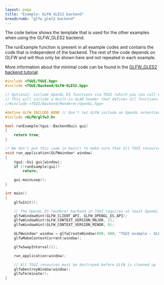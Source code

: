 ```yaml
---
layout: page
title: "Example: GLFW_GLES2 backend"
breadcrumb: "glfw_gles2 backend"
---
```


The code below shows the template that is used for the other examples when using the GLFW\_GLES2 backend.

The runExample function is present in all example codes and contains the code that is independent of the backend. The rest of the code depends on GLFW and will thus only be shown here and not repeated in each example.

More information about the minimal code can be found in the [GLFW_GLES2 backend tutorial](/tutorials/0.10/backend-glfw-gles2/).

``` c++
#include <TGUI/TGUI.hpp>
#include <TGUI/Backend/GLFW-GLES2.hpp>

// Optional: include OpenGL ES functions via TGUI (which you can call AFTER creating the Gui object)
// This will include a built-in GLAD header that defines all functions that exist in GLES 3.2 (and OpenGL 4.6)
//#include <TGUI/Backend/Renderer/OpenGL.hpp>

#define GLFW_INCLUDE_NONE // Don't let GLFW include an OpenGL extention loader
#include <GLFW/glfw3.h>

bool runExample(tgui::BackendGui& gui)
{
    return true;
}

// We don't put this code in main() to make sure that all TGUI resources are destroyed before destroying GLFW
void run_application(GLFWwindow* window)
{
    tgui::Gui gui{window};
    if (!runExample(gui))
        return;

    gui.mainLoop();
}

int main()
{
    glfwInit();

    // The OpenGL ES renderer backend in TGUI requires at least OpenGL ES 2.0
    glfwWindowHint(GLFW_CLIENT_API, GLFW_OPENGL_ES_API);
    glfwWindowHint(GLFW_CONTEXT_VERSION_MAJOR, 2);
    glfwWindowHint(GLFW_CONTEXT_VERSION_MINOR, 0);

    GLFWwindow* window = glfwCreateWindow(800, 600, "TGUI example - GLFW_GLES2 backend", NULL, NULL);
    glfwMakeContextCurrent(window);

    glfwSwapInterval(1);

    run_application(window);

    // All TGUI resources must be destroyed before GLFW is cleaned up
    glfwDestroyWindow(window);
    glfwTerminate();
}
```
